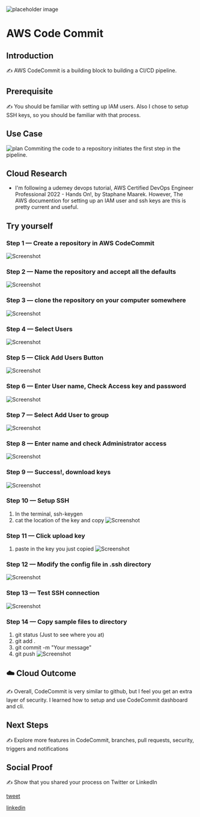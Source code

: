 
![placeholder image](code_commit.drawio.png)

# AWS Code Commit

## Introduction

✍️ AWS CodeCommit is a building block to building a CI/CD pipeline. 

## Prerequisite

✍️ You should be familiar with setting up IAM users. Also I chose to setup SSH keys, so you should be familiar with that process.

## Use Case

![plan](architecture.png)
Commiting the code to a repository initiates the first step in the pipeline. 

## Cloud Research

- I'm following a udemey devops tutorial, AWS Certified DevOps Engineer Professional 2022 - Hands On!, by Staphane Maarek. However, The  AWS documention for setting up an IAM user and ssh keys are this is pretty current and useful.
## Try yourself

### Step 1 — Create a repository in AWS CodeCommit
![Screenshot](step1_create_repo.png)

### Step 2 — Name the repository and accept all the defaults
![Screenshot](step2_name_repo.png)

### Step 3 — clone the repository on your computer somewhere
![Screenshot](make_dir_and_clone1.png)

### Step 4 — Select Users
![Screenshot](step3_add_iam_user.png)

### Step 5 — Click Add Users Button
![Screenshot](step3a_add_userbtn.png)

### Step 6 — Enter User name, Check Access key and password
![Screenshot](step4_user_settings.png)

### Step 7 — Select Add User to group
![Screenshot](step5_add_user_to_group.png)

### Step 8 — Enter name and check Administrator access
![Screenshot](step6_add_name_and_permissions.png)

### Step 9 — Success!, download keys
![Screenshot](step6a_review_downloadkeys.png)

### Step 10 — Setup SSH
1. In the terminal, ssh-keygen
2. cat the location of the key and copy
![Screenshot](create_ssh_keys2.png)

### Step 11 — Click upload key
1. paste in the key you just copied
![Screenshot](upload_key.png)

### Step 12 — Modify the config file in .ssh directory
![Screenshot](modify_config_file2.png)

### Step 13 — Test SSH connection
![Screenshot](test_keys1.png)

### Step 14 — Copy sample files to directory
1. git status (Just to see where you at)
2. git add .
3. git commit -m "Your message"
4. git push
![Screenshot](git_ops1.png)


## ☁️ Cloud Outcome

✍️ Overall, CodeCommit is very similar to github, but I feel you get an extra layer of security. I learned how to setup and use CodeCommit dashboard and cli.

## Next Steps

✍️ Explore more features in CodeCommit, branches, pull requests, security, triggers and notifications

## Social Proof

✍️ Show that you shared your process on Twitter or LinkedIn

[tweet](https://twitter.com/DemianJennings/status/1590453916264960000)

[linkedin](https://www.linkedin.com/posts/demian-jennings_100daysofcloud-aws-pipeline-activity-6996220023392354304-U8bk?utm_source=share&utm_medium=member_desktop)
